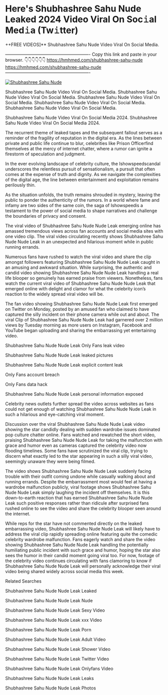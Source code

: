 # Here's Shubhashree Sahu Nude Leaked 2024 Video Viral On Soc𝚒al Med𝚒a (Tw𝚒tter)

++FREE VIDEOS]** Shubhashree Sahu Nude Video Viral On Social Media.

———————————————————-
Copy this link and paste in your browser.
👇👇👇👇👇👇
https://hmhmed.com/shubhashree-sahu-nude
https://hmhmed.com/shubhashree-sahu-nude
———————————————————-

[![Shubhashree Sahu Nude](https://i.imgur.com/dJHk4Zq.gif)](https://hmhmed.com/shubhashree-sahu-nude)

Shubhashree Sahu Nude Video Viral On Social Media. Shubhashree Sahu Nude Video Viral On Social Media. Shubhashree Sahu Nude Video Viral On Social Media. Shubhashree Sahu Nude Video Viral On Social Media. Shubhashree Sahu Nude Video Viral On Social Media.

Shubhashree Sahu Nude Video Viral On Social Media 2024. Shubhashree Sahu Nude Video Viral On Social Media 2024.

The recurrent theme of leaked tapes and the subsequent fallout serves as a reminder of the fragility of reputation in the digital era. As the lines between private and public life continue to blur, celebrities like Prison Officerfind themselves at the mercy of internet chatter, where a rumor can ignite a firestorm of speculation and judgment.

In the ever evolving landscape of celebrity culture, the Ishowspeedscandal underscores the relentless pursuit of sensationalism, a pursuit that often comes at the expense of truth and dignity. As we navigate the complexities of the digital age, the line between entertainment and exploitation remains perilously thin.

As the situation unfolds, the truth remains shrouded in mystery, leaving the public to ponder the authenticity of the rumors. In a world where fame and infamy are two sides of the same coin, the saga of Ishowspeedis a testament to the power of social media to shape narratives and challenge the boundaries of privacy and consent.

The viral video of Shubhashree Sahu Nude Nude Leak emerging online has amassed tremendous views across fan accounts and social media sites with one video clip. The viral video circulating recently shows Shubhashree Sahu Nude Nude Leak in an unexpected and hilarious moment while in public running errands.

Numerous fans have rushed to watch the viral video and share the clip amongst followers featuring Shubhashree Sahu Nude Nude Leak caught in an amusing and awkward situation. While surprising, the authentic and candid video showing Shubhashree Sahu Nude Nude Leak handling a real life blooper so genuinely has earned praise from viewers. Nonetheless, fans watch the current viral video of Shubhashree Sahu Nude Nude Leak that emerged online with delight and clamor for what the celebrity icon’s reaction to the widely spread viral video will be.

The fan video showing Shubhashree Sahu Nude Nude Leak first emerged on Twitter on Monday, posted by an amused fan who claimed to have captured the silly incident on their phone camera while out and about. The viral Clip of Shubhashree Sahu Nude Nude Leak had garnered over 2 million views by Tuesday morning as more users on Instagram, Facebook and YouTube began uploading and sharing the embarrassing yet entertaining video.

Shubhashree Sahu Nude Nude Leak Only Fans leak video

Shubhashree Sahu Nude Nude Leak leaked pictures

Shubhashree Sahu Nude Nude Leak explicit content leak

Only Fans account breach

Only Fans data hack

Shubhashree Sahu Nude Nude Leak personal information exposed

Celebrity news outlets further spread the video across websites as fans could not get enough of watching Shubhashree Sahu Nude Nude Leak in such a hilarious and eye-catching viral moment.

Discussion over the viral Shubhashree Sahu Nude Nude Leak video showing the star candidly dealing with sudden wardrobe issues dominated pop culture chatter online. Fans watched and rewatched the short video, praising Shubhashree Sahu Nude Nude Leak for taking the malfunction with grace and humor even as cameras captured the celebrity video now flooding timelines. Some fans have scrutinized the viral clip, trying to discern what exactly led to the star appearing in such a silly viral video, seemingly unaware they were being filmed.

The video shows Shubhashree Sahu Nude Nude Leak suddenly facing trouble with their outfit coming undone while casually walking about and running errands. Despite the embarrassment most would feel at having a wardrobe malfunction publicly, viral footage shows Shubhashree Sahu Nude Nude Leak simply laughing the incident off themselves. It is this down-to-earth reaction that has earned Shubhashree Sahu Nude Nude Leak such positive responses rather than ridicule after surprised fans rushed online to see the video and share the celebrity blooper seen around the internet.

While reps for the star have not commented directly on the leaked embarrassing video, Shubhashree Sahu Nude Nude Leak will likely have to address the viral clip rapidly spreading online featuring quite the comedic celebrity wardrobe malfunction. Fans eagerly watch and share the video showing Shubhashree Sahu Nude Nude Leak handling the potentially humiliating public incident with such grace and humor, hoping the star also sees the humor in their candid moment going viral too. For now, footage of the celebrity video continues circulating with fans clamoring to know if Shubhashree Sahu Nude Nude Leak will personally acknowledge their viral video being shared widely across social media this week.

Related Searches

Shubhashree Sahu Nude Nude Leak Leaked

Shubhashree Sahu Nude Nude Leak Nude

Shubhashree Sahu Nude Nude Leak Sexy Video

Shubhashree Sahu Nude Nude Leak xxx Video

Shubhashree Sahu Nude Nude Leak Porn

Shubhashree Sahu Nude Nude Leak Adult Video

Shubhashree Sahu Nude Nude Leak Shower Video

Shubhashree Sahu Nude Nude Leak Twitter Video

Shubhashree Sahu Nude Nude Leak Onlyfans Video

Shubhashree Sahu Nude Nude Leak Leaks

Shubhashree Sahu Nude Nude Leak Photos